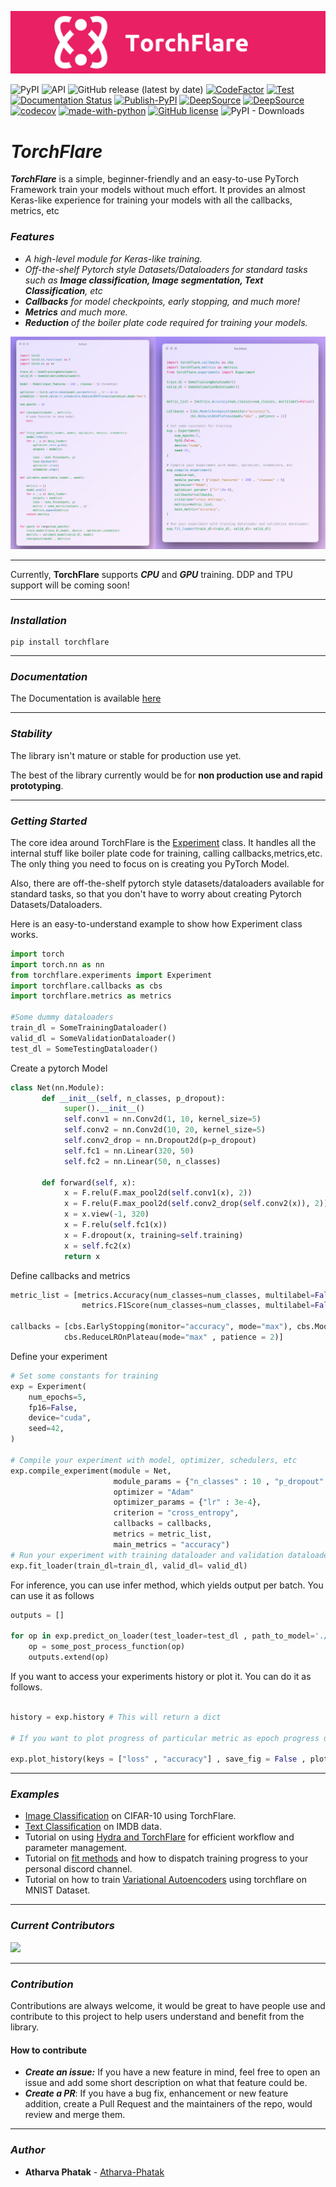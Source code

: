 ![image](https://raw.githubusercontent.com/Atharva-Phatak/torchflare/main/assets/TorchFlare_official.png)

![PyPI](https://img.shields.io/pypi/v/torchflare?color=success)
![API](https://img.shields.io/badge/API-stable-success)
![GitHub release (latest by date)](https://img.shields.io/github/v/release/Atharva-Phatak/torchflare?color=success)
[![CodeFactor](https://www.codefactor.io/repository/github/atharva-phatak/torchflare/badge?s=8b602116b87a38ed9dbf6295933839ff7c85ac81)](https://www.codefactor.io/repository/github/atharva-phatak/torchflare)
[![Test](https://github.com/Atharva-Phatak/torchflare/actions/workflows/test.yml/badge.svg)](https://github.com/Atharva-Phatak/torchflare/actions/workflows/test.yml)
[![Documentation Status](https://readthedocs.org/projects/torchflare/badge/?version=latest)](https://torchflare.readthedocs.io/en/latest/?badge=latest)
[![Publish-PyPI](https://github.com/Atharva-Phatak/torchflare/actions/workflows/publish.yml/badge.svg)](https://github.com/Atharva-Phatak/torchflare/actions/workflows/publish.yml)
[![DeepSource](https://deepsource.io/gh/Atharva-Phatak/torchflare.svg/?label=active+issues&token=_u890jqK5XjPmNlJCyQkxwmG)](https://deepsource.io/gh/Atharva-Phatak/torchflare/?ref=repository-badge)
[![DeepSource](https://deepsource.io/gh/Atharva-Phatak/torchflare.svg/?label=resolved+issues&token=_u890jqK5XjPmNlJCyQkxwmG)](https://deepsource.io/gh/Atharva-Phatak/torchflare/?ref=repository-badge)
[![codecov](https://codecov.io/gh/Atharva-Phatak/torchflare/branch/main/graph/badge.svg?token=HSG3FP6NNB)](https://codecov.io/gh/Atharva-Phatak/torchflare)
[![made-with-python](https://img.shields.io/badge/Made%20with-Python-1f425f.svg)](https://www.python.org/)
[![GitHub license](https://img.shields.io/github/license/Atharva-Phatak/torchflare?color=success)](https://github.com/Atharva-Phatak/torchflare/blob/main/LICENSE)
![PyPI - Downloads](https://img.shields.io/pypi/dm/torchflare?color=success)



# ***TorchFlare***

***TorchFlare*** is a simple, beginner-friendly and an easy-to-use PyTorch Framework train your models without much effort.
It provides an almost Keras-like experience for training
your models with all the callbacks, metrics, etc


### ***Features***
* _A high-level module for Keras-like training._
* _Off-the-shelf Pytorch style Datasets/Dataloaders for standard tasks such as **Image classification, Image segmentation,
  Text Classification**, etc_
* _**Callbacks** for model checkpoints, early stopping, and much more!_
* _**Metrics** and much more._
* _**Reduction** of the boiler plate code required for training your models._

![compare](https://raw.githubusercontent.com/Atharva-Phatak/torchflare/main/assets/Compare.png)
***

Currently, **TorchFlare** supports ***CPU*** and ***GPU*** training. DDP and TPU support will be coming soon!

***
### ***Installation***

    pip install torchflare

***
### ***Documentation***

The Documentation is available [here](https://torchflare.readthedocs.io/en/latest/)

***
### ***Stability***


The library isn't mature or stable for production use yet.


The best of the library currently would be for **non production use and rapid prototyping**.

***
### ***Getting Started***

The core idea around TorchFlare is the [Experiment](/torchflare/experiments/experiment.py)
class. It handles all the internal stuff like boiler plate code for training,
calling callbacks,metrics,etc. The only thing you need to focus on is creating you PyTorch Model.

Also, there are off-the-shelf pytorch style datasets/dataloaders available for standard tasks, so that you don't
have to worry about creating Pytorch Datasets/Dataloaders.

Here is an easy-to-understand example to show how Experiment class works.

``` python
import torch
import torch.nn as nn
from torchflare.experiments import Experiment
import torchflare.callbacks as cbs
import torchflare.metrics as metrics

#Some dummy dataloaders
train_dl = SomeTrainingDataloader()
valid_dl = SomeValidationDataloader()
test_dl = SomeTestingDataloader()
```
Create a pytorch Model

``` python
class Net(nn.Module):
       def __init__(self, n_classes, p_dropout):
            super().__init__()
            self.conv1 = nn.Conv2d(1, 10, kernel_size=5)
            self.conv2 = nn.Conv2d(10, 20, kernel_size=5)
            self.conv2_drop = nn.Dropout2d(p=p_dropout)
            self.fc1 = nn.Linear(320, 50)
            self.fc2 = nn.Linear(50, n_classes)

       def forward(self, x):
            x = F.relu(F.max_pool2d(self.conv1(x), 2))
            x = F.relu(F.max_pool2d(self.conv2_drop(self.conv2(x)), 2))
            x = x.view(-1, 320)
            x = F.relu(self.fc1(x))
            x = F.dropout(x, training=self.training)
            x = self.fc2(x)
            return x
```

Define callbacks and metrics
``` python
metric_list = [metrics.Accuracy(num_classes=num_classes, multilabel=False),
                metrics.F1Score(num_classes=num_classes, multilabel=False)]

callbacks = [cbs.EarlyStopping(monitor="accuracy", mode="max"), cbs.ModelCheckpoint(monitor="accuracy"),
            cbs.ReduceLROnPlateau(mode="max" , patience = 2)]
```

Define your experiment
``` python
# Set some constants for training
exp = Experiment(
    num_epochs=5,
    fp16=False,
    device="cuda",
    seed=42,
)

# Compile your experiment with model, optimizer, schedulers, etc
exp.compile_experiment(module = Net,
                       module_params = {"n_classes" : 10 , "p_dropout" : 0.3},
                       optimizer = "Adam"
                       optimizer_params = {"lr" : 3e-4},
                       criterion = "cross_entropy",
                       callbacks = callbacks,
                       metrics = metric_list,
                       main_metrics = "accuracy")
# Run your experiment with training dataloader and validation dataloader.
exp.fit_loader(train_dl=train_dl, valid_dl= valid_dl)
```

For inference, you can use infer method, which yields output per batch. You can use it as follows
``` python
outputs = []

for op in exp.predict_on_loader(test_loader=test_dl , path_to_model='./models/model.bin' , device = 'cuda'):
    op = some_post_process_function(op)
    outputs.extend(op)

```

If you want to access your experiments history or plot it. You can do it as follows.
``` python

history = exp.history # This will return a dict

# If you want to plot progress of particular metric as epoch progress use this.

exp.plot_history(keys = ["loss" , "accuracy"] , save_fig = False , plot_fig = True)
```

***
### ***Examples***
* [Image Classification](https://github.com/Atharva-Phatak/torchflare/blob/main/examples/image_classification.ipynb) on CIFAR-10 using TorchFlare.
* [Text Classification](https://github.com/Atharva-Phatak/torchflare/blob/main/examples/Imdb_classification.ipynb) on IMDB data.
* Tutorial on using [Hydra and TorchFlare](https://github.com/Atharva-Phatak/torchflare/blob/main/examples/image_classification_hydra.ipynb) for efficient workflow and parameter management.
* Tutorial on [fit methods](https://github.com/Atharva-Phatak/torchflare/blob/main/examples/fit_methods.ipynb) and how to dispatch training progress to your personal discord channel.
* Tutorial on how to train [Variational Autoencoders](https://github.com/Atharva-Phatak/torchflare/blob/main/examples/MNIST-VAE.ipynb) using torchflare on MNIST Dataset.

***
### ***Current Contributors***

<a href="https://github.com/Atharva-Phatak/torchflare/graphs/contributors">
  <img src="https://contrib.rocks/image?repo=Atharva-Phatak/torchflare" />
</a>


***
### ***Contribution***


Contributions are always welcome, it would be great to have people use and contribute to this project to help users understand and benefit from the library.

#### How to contribute
- ***Create an issue:*** If you have a new feature in mind, feel free to open an issue and add some short description on what that feature could be.
- ***Create a PR***: If you have a bug fix, enhancement or new feature addition, create a Pull Request and the maintainers of the repo, would review and merge them.

***
### ***Author***

* **Atharva Phatak** - [Atharva-Phatak](https://github.com/Atharva-Phatak)
